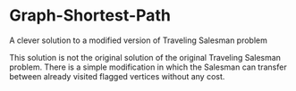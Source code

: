 # Graph-Shortest-Path
A clever solution to a modified version of Traveling Salesman problem

This solution is not the original solution of the original Traveling Salesman problem. There is a simple modification in which the Salesman can transfer between already visited flagged vertices without any cost.
